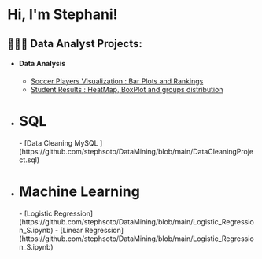 <h1>Hi, I'm Stephani!</h1>

<h2>👩🏻‍💻 Data Analyst Projects:</h2>

* <h4>Data Analysis</h4>

  - [Soccer Players Visualization : Bar Plots and Rankings ](https://github.com/stephsoto/DataMining)
  - [Student Results : HeatMap, BoxPlot and groups distribution](https://github.com/stephsoto/DataMining/blob/main/Student_Results_Analysis_Project.ipynb)
 
* <h1>SQL</h1>
  - [Data Cleaning MySQL ](https://github.com/stephsoto/DataMining/blob/main/DataCleaningProject.sql)
 
* <h1>Machine Learning</h1>
  - [Logistic Regression](https://github.com/stephsoto/DataMining/blob/main/Logistic_Regression_S.ipynb)
  - [Linear Regression](https://github.com/stephsoto/DataMining/blob/main/Logistic_Regression_S.ipynb)
  



<!--
**joshmadakor1/joshmadakor1** is a ✨ _special_ ✨ repository because its `README.md` (this file) appears on your GitHub profile.

Here are some ideas to get you started:

- 🔭 I’m currently working on ...
- 🌱 I’m currently learning ...
- 👯 I’m looking to collaborate on ...
- 🤔 I’m looking for help with ...
- 💬 Ask me about ...
- 📫 How to reach me: ...
- 😄 Pronouns: ...
- ⚡ Fun fact: ...
-->
